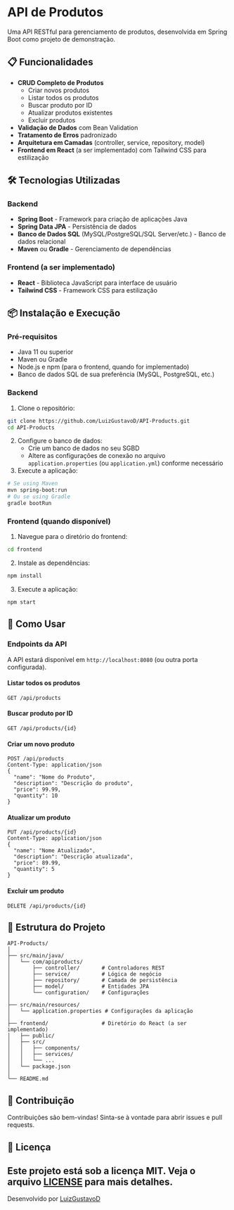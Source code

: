 # API de Produtos
Uma API RESTful para gerenciamento de produtos, desenvolvida em Spring Boot como projeto de demonstração.
## 📋 Funcionalidades
- **CRUD Completo de Produtos**
  - Criar novos produtos
  - Listar todos os produtos
  - Buscar produto por ID
  - Atualizar produtos existentes
  - Excluir produtos
- **Validação de Dados** com Bean Validation
- **Tratamento de Erros** padronizado
- **Arquitetura em Camadas** (controller, service, repository, model)
- **Frontend em React** (a ser implementado) com Tailwind CSS para estilização
## 🛠️ Tecnologias Utilizadas
### Backend
- **Spring Boot** - Framework para criação de aplicações Java
- **Spring Data JPA** - Persistência de dados
- **Banco de Dados SQL** (MySQL/PostgreSQL/SQL Server/etc.) - Banco de dados relacional
- **Maven** ou **Gradle** - Gerenciamento de dependências
### Frontend (a ser implementado)
- **React** - Biblioteca JavaScript para interface de usuário
- **Tailwind CSS** - Framework CSS para estilização
## 📦 Instalação e Execução
### Pré-requisitos
- Java 11 ou superior
- Maven ou Gradle
- Node.js e npm (para o frontend, quando for implementado)
- Banco de dados SQL de sua preferência (MySQL, PostgreSQL, etc.)
### Backend
1. Clone o repositório:
```bash
git clone https://github.com/LuizGustavoD/API-Products.git
cd API-Products
```
2. Configure o banco de dados:
   - Crie um banco de dados no seu SGBD
   - Altere as configurações de conexão no arquivo `application.properties` (ou `application.yml`) conforme necessário
3. Execute a aplicação:
```bash
# Se using Maven
mvn spring-boot:run
# Ou se using Gradle
gradle bootRun
```
### Frontend (quando disponível)
1. Navegue para o diretório do frontend:
```bash
cd frontend
```
2. Instale as dependências:
```bash
npm install
```
3. Execute a aplicação:
```bash
npm start
```
## 🚀 Como Usar
### Endpoints da API
A API estará disponível em `http://localhost:8080` (ou outra porta configurada).
#### Listar todos os produtos
```http
GET /api/products
```
#### Buscar produto por ID
```http
GET /api/products/{id}
```
#### Criar um novo produto
```http
POST /api/products
Content-Type: application/json
{
  "name": "Nome do Produto",
  "description": "Descrição do produto",
  "price": 99.99,
  "quantity": 10
}
```
#### Atualizar um produto
```http
PUT /api/products/{id}
Content-Type: application/json
{
  "name": "Nome Atualizado",
  "description": "Descrição atualizada",
  "price": 89.99,
  "quantity": 5
}
```
#### Excluir um produto
```http
DELETE /api/products/{id}
```
## 📝 Estrutura do Projeto
```
API-Products/
│
├── src/main/java/
│   └── com/apiproducts/
│       ├── controller/       # Controladores REST
│       ├── service/          # Lógica de negócio
│       ├── repository/       # Camada de persistência
│       ├── model/            # Entidades JPA
│       └── configuration/    # Configurações
│
├── src/main/resources/
│   └── application.properties # Configurações da aplicação
│
├── frontend/                 # Diretório do React (a ser implementado)
│   ├── public/
│   ├── src/
│   │   ├── components/
│   │   ├── services/
│   │   └── ...
│   └── package.json
│
└── README.md
```
## 🤝 Contribuição
Contribuições são bem-vindas! Sinta-se à vontade para abrir issues e pull requests.
## 📄 Licença
Este projeto está sob a licença MIT. Veja o arquivo [LICENSE](LICENSE) para mais detalhes.
---
Desenvolvido por [LuizGustavoD](https://github.com/LuizGustavoD)
